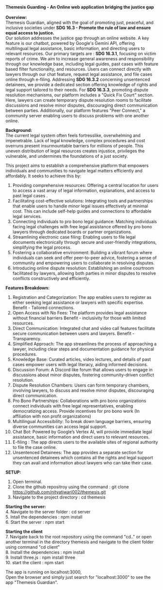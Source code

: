 **Themesis Guarding - An Online web application bridging the justice gap**	<br/> 
<br/>
**Overview:** <br/>
Themesis Guardian, aligned with the goal of promoting just, peaceful, and inclusive societies under 
**SDG 16.3 - Promote the rule of law and ensure equal access to justice.** <br/>
Our solution addresses the justice gap through an online website. A key feature is our chatbot, powered by Google's Gemini API, offering multilingual legal assistance, basic information, and directing users to relevant resources.
Our primary targets are : 
**SDG 16.3.1**, focusing on victim reports of crime. We aim to increase general awareness and responsibility through our knowledge base, including legal guides, past cases with feature based filter functionality, and resources. Users can connect directly with lawyers through our chat feature, request legal assistance, and file cases online through e-filing.
Addressing **SDG 16.3.2** concerning unsentenced detainees, we provide a dedicated section offering knowledge of rights and legal support tailored to their needs.
For **SDG 16.3.3**, promoting dispute resolution mechanisms, our platform includes a "Quick Fix Court" section. Here, lawyers can create temporary dispute resolution rooms to facilitate discussions and resolve minor disputes, discouraging direct communication between parties.
Additionally, our platform features "Peer Connect," a community server enabling users to discuss problems with one another online.

 **Background:** <br/>
The current legal system often feels fortresslike, overwhelming and impenetrable. Lack of legal knowledge, complex procedures and cost overruns present insurmountable barriers for millions of people. This uneven distribution of legal resources creates injustice, privileges the vulnerable, and undermines the foundations of a just society.

This project aims to establish a comprehensive platform that empowers individuals and communities to navigate legal matters efficiently and affordably. It seeks to achieve this by:

1. Providing comprehensive resources: Offering a central location for users to access a vast array of legal information, explanations, and access to past legal cases .
2. Facilitating cost-effective solutions: Integrating tools and partnerships that enable users to handle minor legal issues effectively at minimal cost. This can include self-help guides and connections to affordable legal services.
3. Connecting individuals to pro bono legal guidance: Matching individuals facing legal challenges with free legal assistance offered by pro bono lawyers through dedicated boards or partner organizations.
4. Streamlining electronic case filing: Enabling users to file legal documents electronically through secure and user-friendly integrations, simplifying the legal process.
5. Fostering a collaborative environment: Building a vibrant forum where individuals can seek and offer peer-to-peer advice, fostering a sense of community and empowering users to collaborate in resolving disputes.
6. Introducing online dispute resolution: Establishing an online courtroom facilitated by lawyers, allowing both parties in minor disputes to resolve conflicts constructively and efficiently.

**Features Breakdown:** <br/>
1. Registration and Categorization: The app enables users to register as either seeking legal  assistance or lawyers with specific expertise. 
Benefit - Tailored connections.
2. Open Access with No Fees: The platform provides legal assistance without financial barriers
Benefit - inclusivity for those with limited resources.
3. Direct Communication: Integrated chat and video call features facilitate secure communication between users and lawyers.
Benefit - Transparency.
4. Simplified Approach: The app streamlines the process of approaching a lawyer, including clear steps and documentation guidance for physical procedures. 
5. Knowledge Base: Curated articles, video lectures, and details of past cases empower users with legal literacy, aiding informed decisions.
6. Discussion Forum: A Discord like forum that allows users to engage in discussions about minor disputes, fostering community-driven conflict resolution.
7. Dispute Resolution Chambers: Users can form temporary chambers, involving lawyers, to discuss and resolve minor disputes, discouraging direct communication.
8. Pro Bono Partnerships: Collaborations with pro bono organizations connect individuals with free legal representatives, enabling democratizing access.
Provide incentives for pro bono work (In affiliation with non profit organizations)
9. Multilingual Accessibility: To break down language barriers, ensuring diverse communities can access legal support.
10. Chat Bot: Powered by Google’s Vertex AI, will provide immediate legal assistance, basic information and direct users to relevant resources. 
11. E-filing  : The app directs users to the available sites of regional authority to file the case online.
12. Unsentenced Detainees: The app provides a separate section for unsentenced detainees which contains all the rights and legal support they can avail and information about lawyers who can take their case.

**SETUP:** <br/>
1. Open terminal.
2. Clone the github repositroy using the command : git clone https://github.com/nityatiwari002/themesis.git
3. Navigate to the project directory : cd themesis

**Starting the server:** <br/>
4. Navigate to the server folder : cd server <br/>
5. Intall the dependencies : npm install <br/>
6. Start the server : npm start <br/>

**Starting the client** <br/>
7. Navigate back to the root repository using the command "cd.." or open another terminal in the directory themesis and navigate to the client folder using command "cd client"  <br/>
8. Install the dependencies : npm install <br/>
9. Install three.js : npm install three <br/>
10. start the client : npm start <br/>

The app is running on localhost:3000, <br/>
Open the browser and simply just search for "localhost:3000" to see the app "Themesis Guardian". <br/>
